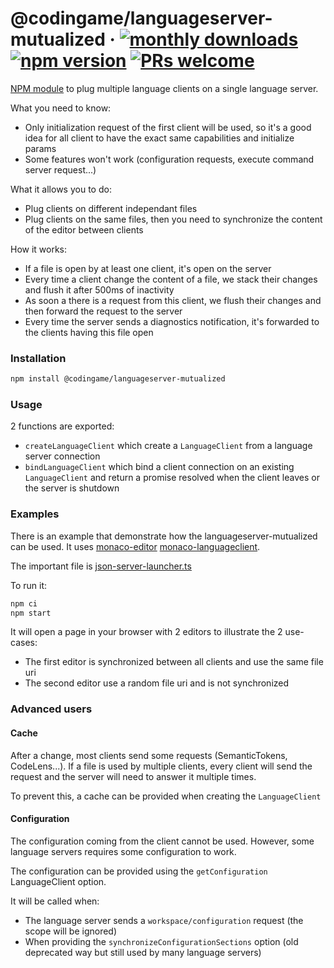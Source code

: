 # @codingame/languageserver-mutualized &middot; [![monthly downloads](https://img.shields.io/npm/dm/@codingame/languageserver-mutualized)](https://www.npmjs.com/package/@codingame/languageserver-mutualized) [![npm version](https://img.shields.io/npm/v/@codingame/languageserver-mutualized.svg?style=flat)](https://www.npmjs.com/package/@codingame/languageserver-mutualized) [![PRs welcome](https://img.shields.io/badge/PRs-welcome-brightgreen.svg)](https://github.com/codingame/languageserver-mutualized/pulls)

[NPM module](https://www.npmjs.com/) to plug multiple language clients on a single language server.

What you need to know:
- Only initialization request of the first client will be used, so it's a good idea for all client to have the exact same capabilities and initialize params
- Some features won't work (configuration requests, execute command server request...)

What it allows you to do:
- Plug clients on different independant files
- Plug clients on the same files, then you need to synchronize the content of the editor between clients

How it works:
- If a file is open by at least one client, it's open on the server
- Every time a client change the content of a file, we stack their changes and flush it after 500ms of inactivity
- As soon a there is a request from this client, we flush their changes and then forward the request to the server
- Every time the server sends a diagnostics notification, it's forwarded to the clients having this file open


### Installation

```bash
npm install @codingame/languageserver-mutualized 
```

### Usage

2 functions are exported:
- `createLanguageClient` which create a `LanguageClient` from a language server connection
- `bindLanguageClient` which bind a client connection on an existing `LanguageClient` and return a promise resolved when the client leaves or the server is shutdown


### Examples

There is an example that demonstrate how the languageserver-mutualized can be used.
It uses [monaco-editor](https://github.com/microsoft/monaco-editor) [monaco-languageclient](https://github.com/TypeFox/monaco-languageclient).

The important file is [json-server-launcher.ts](https://github.com/CodinGame/languageserver-mutualized/blob/master/example/src/json-server-launcher.ts)

To run it:
```bash
npm ci
npm start
```

It will open a page in your browser with 2 editors to illustrate the 2 use-cases:
- The first editor is synchronized between all clients and use the same file uri
- The second editor use a random file uri and is not synchronized


### Advanced users

#### Cache

After a change, most clients send some requests (SemanticTokens, CodeLens...). If a file is used by multiple clients, every client will send the request and the server will need to answer it multiple times.

To prevent this, a cache can be provided when creating the `LanguageClient`

#### Configuration

The configuration coming from the client cannot be used. However, some language servers requires some configuration to work.

The configuration can be provided using the `getConfiguration` LanguageClient option.

It will be called when:
- The language server sends a `workspace/configuration` request (the scope will be ignored)
- When providing the `synchronizeConfigurationSections` option (old deprecated way but still used by many language servers)
